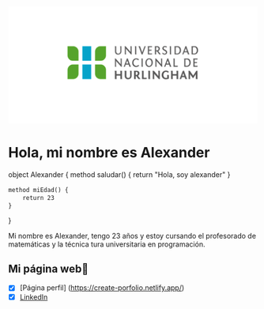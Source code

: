![Logo UNAHUR](./assets/UNAHUR.png)

# Hola, mi nombre es Alexander 

object Alexander { 
    method saludar() { 
        return  "Hola, soy alexander" 
    }

    method miEdad() { 
        return 23
    }
}

Mi nombre es Alexander, tengo 23 años y estoy cursando el profesorado de matemáticas  y la técnica tura universitaria en programación.

## Mi página web:monocle_face:
- [x] [Página perfil] (https://create-porfolio.netlify.app/) 
- [x] [LinkedIn](https://www.linkedin.com/in/alexander-baz%C3%A1n-b4860b220?utm_source=share&utm_campaign=share_via&utm_content=profile&utm_medium=android_app)
